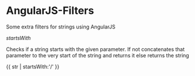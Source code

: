 AngularJS-Filters
=================

Some extra filters for strings using AngularJS

*startsWith*

Checks if a string starts with the given parameter. If not concatenates that parameter to the very start of the string and returns it else returns the string

{{ str | startsWith:'/' }}
